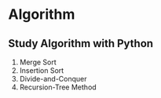# Algorithm
## Study Algorithm with Python
1. Merge Sort
2. Insertion Sort
3. Divide-and-Conquer
4. Recursion-Tree Method
